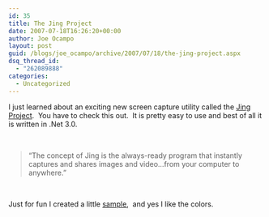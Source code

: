 ```yaml
---
id: 35
title: The Jing Project
date: 2007-07-18T16:26:20+00:00
author: Joe Ocampo
layout: post
guid: /blogs/joe_ocampo/archive/2007/07/18/the-jing-project.aspx
dsq_thread_id:
  - "262089888"
categories:
  - Uncategorized
---
```

I just learned about an exciting new screen capture utility called the <a href="http://www.jingproject.com/" target="_blank">Jing Project</a>.&nbsp; You have to check this out.&nbsp; It is pretty easy to use and best of all it is written in .Net 3.0.

&nbsp;

> &#8220;The concept of Jing is the always-ready program that instantly captures and shares images and video…from your computer to anywhere.&#8221;

&nbsp;

Just for fun I created a little <a href="http://www.screencast.com/t/PuZiHKLJ_n" target="_blank">sample</a>,&nbsp; and yes I like the colors.
